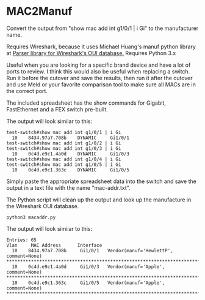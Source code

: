 # MAC2Manuf
Convert the output from "show mac add int g1/0/1 | i Gi" to the manufacturer name.

Requires Wireshark, because it uses Michael Huang's manuf python library at [Parser library for Wireshark's OUI database.](https://github.com/coolbho3k/manuf)
Requires Python 3.x

Useful when you are looking for a specific brand device and have a lot of ports to review. I think this would also be useful when replacing a switch. Run it before the cutover and save the results, then run it after the cutover and use Meld or your favorite comparison tool to make sure all MACs are in the correct port.

The included spreadsheet has the show commands for Gigabit, FastEthernet and a FEX switch pre-built.

The output will look similar to this:
```
test-switch#show mac add int g1/0/1 | i Gi
  10    8434.97a7.708b    DYNAMIC     Gi1/0/1
test-switch#show mac add int g1/0/2 | i Gi
test-switch#show mac add int g1/0/3 | i Gi
  10    0c4d.e9c1.4a0d    DYNAMIC     Gi1/0/3
test-switch#show mac add int g1/0/4 | i Gi
test-switch#show mac add int g1/0/5 | i Gi
  10    0c4d.e9c1.363c    DYNAMIC     Gi1/0/5
```
Simply paste the appropriate spreadsheet data into the switch and save the output in a text file with the name "mac-addr.txt".

The Python script will clean up the output and look up the manufacture in the Wireshark OUI database.

`python3 macaddr.py`

The output will look simiiar to this:
```
Entries: 65 
Vlan     MAC Address      Interface
  10    8434.97a7.708b     Gi1/0/1   Vendor(manuf='HewlettP', comment=None)
****************************************************************************
  10    0c4d.e9c1.4a0d     Gi1/0/3   Vendor(manuf='Apple', comment=None)
****************************************************************************
  10    0c4d.e9c1.363c     Gi1/0/5   Vendor(manuf='Apple', comment=None)
****************************************************************************
```

